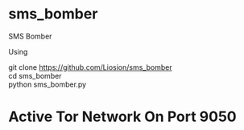 # sms_bomber
SMS Bomber

Using 

git clone https://github.com/Liosion/sms_bomber</br>
cd sms_bomber</br>
python sms_bomber.py</br>

# Active Tor Network On Port 9050
